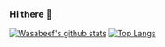 ### Hi there 👋
[![Wasabeef's github stats](https://github-readme-stats.wasabeef.vercel.app/api?username=fabiancrx&show_icons=true&line_height=21&show_icons=true&theme=vue)](https://github.com/anuraghazra/github-readme-stats)
[![Top Langs](https://github-readme-stats.wasabeef.vercel.app/api/top-langs/?username=fabiancrx&show_icons=true&layout=compact&theme=vue)](https://github.com/anuraghazra/github-readme-stats)
